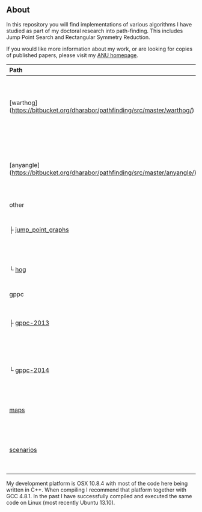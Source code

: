 ## About ##

In this repository you will find implementations of various algorithms I have studied as part of my doctoral research into path-finding. This includes Jump Point Search and Rectangular Symmetry Reduction.

If you would like more information about my work, or are looking for copies of published papers, please visit my [ANU homepage](http://users.rsise.anu.edu.au/~dharabor).

| Path | Description |
| :--- | :---------- |
| [warthog] (https://bitbucket.org/dharabor/pathfinding/src/master/warthog/) | Fast implementations of various pathfinding algorithms including Jump Point Search and JPS+. |
| [anyangle] (https://bitbucket.org/dharabor/pathfinding/src/master/anyangle/) | Fast implementations of Anya and Polyanya, two techniques for optimal any-angle pathfinding |
| other | |
| ├ [jump_point_graphs](https://bitbucket.org/dharabor/pathfinding/src/master/other/jump_point_graphs/) | A graph-specific reinterpretation of Jump Point Search.  |
| └ [hog](https://bitbucket.org/dharabor/pathfinding/src/master/other/hog/) | A highly modified implementation of Hierarchical Open Graph v1. |
| gppc
| ├ [gppc-2013](https://bitbucket.org/dharabor/pathfinding/src/master/gppc/gppc-2013/) | Codes and instances from the 2013 Grid-based Path Planning Competition.
| └ [gppc-2014](https://bitbucket.org/dharabor/pathfinding/src/master/gppc/gppc-2013/) | Codes and instances from the 2014 Grid-based Path Planning Competition.
| [maps](https://bitbucket.org/dharabor/pathfinding/src/master/maps/)| Benchmark gridmaps that I often use in experiments. |
| [scenarios](https://bitbucket.org/dharabor/pathfinding/src/master/scenarios/) | Benchmark instances (point-to-point problems) that I use in experiments. |


My development platform is OSX 10.8.4 with most of the code here being written in C++. When compiling I recommend that platform together with GCC 4.8.1. In the past I have successfully compiled and executed the same code on Linux (most recently Ubuntu 13.10). 
